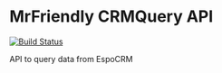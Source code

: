 # MrFriendly CRMQuery API
[![Build Status](https://drone.k8s.array21.dev/api/badges/MrFriendly-B-V/CRMQuery-API/status.svg)](https://drone.k8s.array21.dev/MrFriendly-B-V/CRMQuery-API)

API to query data from EspoCRM 